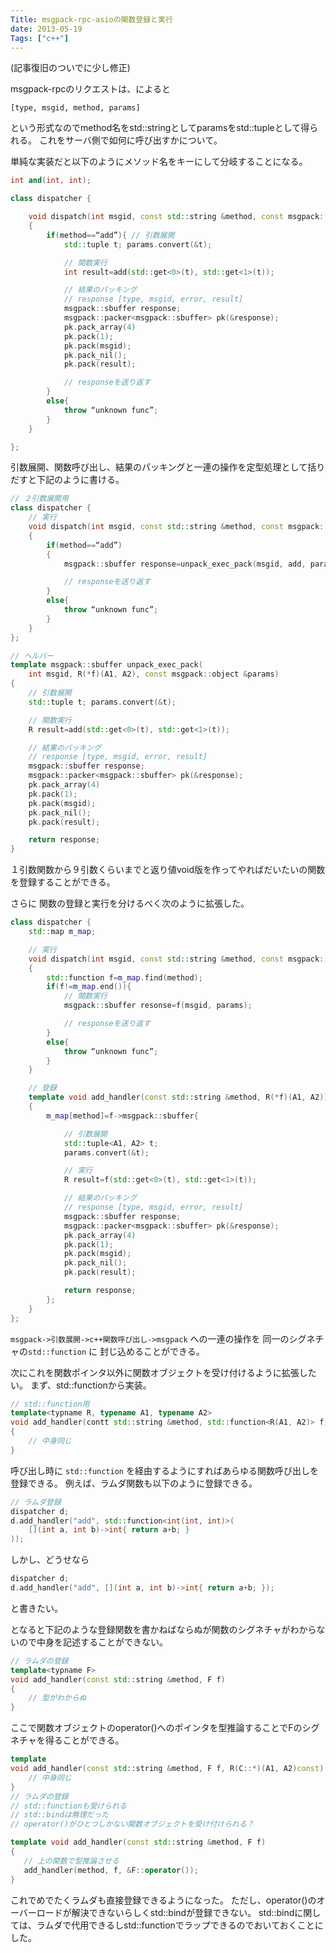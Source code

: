 ```yaml
---
Title: msgpack-rpc-asioの関数登録と実行
date: 2013-05-19
Tags: ["c++"]
---
```


(記事復旧のついでに少し修正)

msgpack-rpcのリクエストは、によると

 `[type, msgid, method, params]`

という形式なのでmethod名をstd::stringとしてparamsをstd::tupleとして得られる。 
これをサーバ側で如何に呼び出すかについて。

単純な実装だと以下のようにメソッド名をキーにして分岐することになる。

```c++
int and(int, int);

class dispatcher {

    void dispatch(int msgid, const std::string &method, const msgpack::object &params)
    {
        if(method==“add”){ // 引数展開
            std::tuple t; params.convert(&t);

            // 関数実行
            int result=add(std::get<0>(t), std::get<1>(t));

            // 結果のパッキング
            // response [type, msgid, error, result]
            msgpack::sbuffer response;
            msgpack::packer<msgpack::sbuffer> pk(&response);
            pk.pack_array(4)
            pk.pack(1);
            pk.pack(msgid);
            pk.pack_nil();
            pk.pack(result);

            // responseを送り返す
        }
        else{
            throw “unknown func”;
        }
    }

};
```

引数展開、関数呼び出し、結果のパッキングと一連の操作を定型処理として括りだすと下記のように書ける。

```c++
// ２引数展開用
class dispatcher {
    // 実行
    void dispatch(int msgid, const std::string &method, const msgpack::object &params)
    {
        if(method==“add”)
        {
            msgpack::sbuffer response=unpack_exec_pack(msgid, add, params);

            // responseを送り返す
        }
        else{
            throw “unknown func”;
        }
    }
};

// ヘルパー
template msgpack::sbuffer unpack_exec_pack(
    int msgid, R(*f)(A1, A2), const msgpack::object &params)
{
    // 引数展開
    std::tuple t; params.convert(&t);

    // 関数実行
    R result=add(std::get<0>(t), std::get<1>(t));

    // 結果のパッキング
    // response [type, msgid, error, result]
    msgpack::sbuffer response;
    msgpack::packer<msgpack::sbuffer> pk(&response);
    pk.pack_array(4)
    pk.pack(1);
    pk.pack(msgid);
    pk.pack_nil();
    pk.pack(result);

    return response;
}
```

１引数関数から９引数くらいまでと返り値void版を作ってやればだいたいの関数を登録することができる。

さらに 関数の登録と実行を分けるべく次のように拡張した。

```c++
class dispatcher {
    std::map m_map;

    // 実行
    void dispatch(int msgid, const std::string &method, const msgpack::object &params)
    {
        std::function f=m_map.find(method);
        if(f!=m_map.end()){
            // 関数実行
            msgpack::sbuffer resonse=f(msgid, params);

            // responseを送り返す
        }
        else{
            throw “unknown func”;
        }
    }

    // 登録
    template void add_handler(const std::string &method, R(*f)(A1, A2))
    {
        m_map[method]=f->msgpack::sbuffer{

            // 引数展開
            std::tuple<A1, A2> t;
            params.convert(&t);

            // 実行
            R result=f(std::get<0>(t), std::get<1>(t));

            // 結果のパッキング
            // response [type, msgid, error, result]
            msgpack::sbuffer response;
            msgpack::packer<msgpack::sbuffer> pk(&response);
            pk.pack_array(4)
            pk.pack(1);
            pk.pack(msgid);
            pk.pack_nil();
            pk.pack(result);

            return response;
        };
    }
};
```

`msgpack->引数展開->c++関数呼び出し->msgpack` への一連の操作を 同一のシグネチャの`std::function` に 封じ込めることができる。

次にこれを関数ポインタ以外に関数オブジェクトを受け付けるように拡張したい。 まず、std::functionから実装。

```c++
// std::function用
template<typname R, typename A1, typename A2>
void add_handler(contt std::string &method, std::function<R(A1, A2)> f)
{
    // 中身同じ
}
```

呼び出し時に `std::function` を経由するようにすればあらゆる関数呼び出しを登録できる。 例えば、ラムダ関数も以下のように登録できる。

```c++
// ラムダ登録
dispatcher d;
d.add_handler("add", std::function<int(int, int)>(
    [](int a, int b)->int{ return a+b; }
));
```

しかし、どうせなら

```c++
dispatcher d;
d.add_handler("add", [](int a, int b)->int{ return a+b; });
```

と書きたい。

となると下記のような登録関数を書かねばならぬが関数のシグネチャがわからないので中身を記述することができない。

```c++
// ラムダの登録
template<typname F>
void add_handler(const std::string &method, F f)
{
    // 型がわからぬ
}
```

 ここで関数オブジェクトのoperator()へのポインタを型推論することでFのシグネチャを得ることができる。

 ```c++
 template
 void add_handler(const std::string &method, F f, R(C::*)(A1, A2)const) {
     // 中身同じ
 }
// ラムダの登録
// std::functionも受けられる
// std::bindは無理だった
// operator()がひとつしかない関数オブジェクトを受け付けられる？

template void add_handler(const std::string &method, F f)
{
    // 上の関数で型推論させる
    add_handler(method, f, &F::operator());
}
```

これでめでたくラムダも直接登録できるようになった。
ただし、operator()のオーバーロードが解決できないらしくstd::bindが登録できない。 std::bindに関しては、ラムダで代用できるしstd::functionでラップできるのでおいておくことにした。
